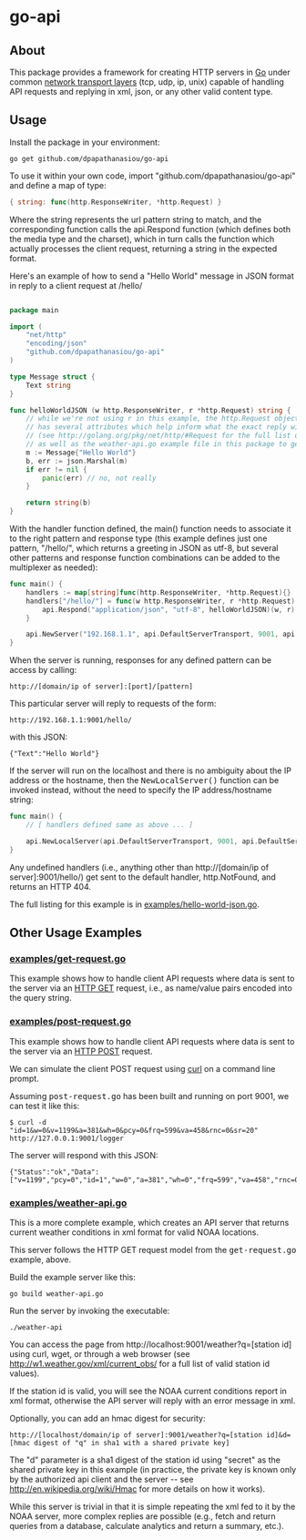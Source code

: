go-api
======

About
-----

This package provides a framework for creating HTTP servers in [Go](http://golang.org/) under common [network transport layers](http://golang.org/pkg/net/#Dial) (tcp, udp, ip, unix) capable of handling API requests and replying in xml, json, or any other valid content type. 

Usage
-----

Install the package in your environment:

```
go get github.com/dpapathanasiou/go-api
```

To use it within your own code, import "github.com/dpapathanasiou/go-api" and define a map of type:

```go
{ string: func(http.ResponseWriter, *http.Request) }
```

Where the string represents the url pattern string to match, and the corresponding function calls the api.Respond function (which defines both the media type and the charset), which in turn calls the function which actually processes the client request, returning a string in the expected format.

Here's an example of how to send a "Hello World" message in JSON format in reply to a client request at /hello/ 

```go

package main

import (
    "net/http"
    "encoding/json"
    "github.com/dpapathanasiou/go-api"
)

type Message struct {
    Text string
}

func helloWorldJSON (w http.ResponseWriter, r *http.Request) string {
    // while we're not using r in this example, the http.Request object
    // has several attributes which help inform what the exact reply will be
    // (see http://golang.org/pkg/net/http/#Request for the full list of attributes,
    // as well as the weather-api.go example file in this package to get an idea of what's possible)
    m := Message{"Hello World"}
    b, err := json.Marshal(m)
    if err != nil { 
        panic(err) // no, not really
    }

    return string(b)
}
```

With the handler function defined, the main() function needs to associate it to the right pattern and response type (this example defines just one pattern, "/hello/", which returns a greeting in JSON as utf-8, but several other patterns and response function combinations can be added to the multiplexer as needed):

```go
func main() {
	handlers := map[string]func(http.ResponseWriter, *http.Request){}
	handlers["/hello/"] = func(w http.ResponseWriter, r *http.Request) {
		api.Respond("application/json", "utf-8", helloWorldJSON)(w, r)
	}

	api.NewServer("192.168.1.1", api.DefaultServerTransport, 9001, api.DefaultServerReadTimeout, false, handlers)
}
```

When the server is running, responses for any defined pattern can be access by calling:

```
http://[domain/ip of server]:[port]/[pattern]
```

This particular server will reply to requests of the form:

```
http://192.168.1.1:9001/hello/
```

with this JSON:

```
{"Text":"Hello World"}
```

If the server will run on the localhost and there is no ambiguity about the IP address or the hostname, then the <tt>NewLocalServer()</tt> function can be invoked instead, without the need to specify the IP address/hostname string: 

```go
func main() {
	// [ handlers defined same as above ... ]

	api.NewLocalServer(api.DefaultServerTransport, 9001, api.DefaultServerReadTimeout, false, handlers)
}
```

Any undefined handlers (i.e., anything other than http://[domain/ip of server]:9001/hello/) get sent to the default handler, http.NotFound, and returns an HTTP 404.

The full listing for this example is in [examples/hello-world-json.go](https://github.com/dpapathanasiou/go-api/blob/master/examples/hello-world-json.go).

Other Usage Examples
--------------------

### [examples/get-request.go](https://github.com/dpapathanasiou/go-api/blob/master/examples/get-request.go)

This example shows how to handle client API requests where data is sent to the server via an [HTTP GET](http://www.w3.org/Protocols/rfc2616/rfc2616-sec9.html#sec9.3) request, i.e., as name/value pairs encoded into the query string.

### [examples/post-request.go](https://github.com/dpapathanasiou/go-api/blob/master/examples/post-request.go)

This example shows how to handle client API requests where data is sent to the server via an [HTTP POST](http://www.w3.org/Protocols/rfc2616/rfc2616-sec9.html#sec9.5) request.

We can simulate the client POST request using [curl](http://curl.haxx.se/) on a command line prompt.

Assuming <tt>post-request.go</tt> has been built and running on port 9001, we can test it like this:

```
$ curl -d "id=1&w=0&v=1199&a=381&wh=0&pcy=0&frq=599&va=458&rnc=0&sr=20" http://127.0.0.1:9001/logger
```

The server will respond with this JSON:

```
{"Status":"ok","Data":["v=1199","pcy=0","id=1","w=0","a=381","wh=0","frq=599","va=458","rnc=0","sr=20"]}
```

### [examples/weather-api.go](https://github.com/dpapathanasiou/go-api/blob/master/examples/weather-api.go)

This is a more complete example, which creates an API server that returns current weather conditions in xml format for valid NOAA locations.

This server follows the HTTP GET request model from the <tt>get-request.go</tt> example, above.

Build the example server like this:

```
go build weather-api.go
```

Run the server by invoking the executable:

```
./weather-api
```

You can access the page from http://localhost:9001/weather?q=[station id] using curl, wget, or through a web browser (see http://w1.weather.gov/xml/current_obs/ for a full list of valid station id values).

If the station id is valid, you will see the NOAA current conditions report in xml format, otherwise the API server will reply with an error message in xml.

Optionally, you can add an hmac digest for security:

```
http://[localhost/domain/ip of server]:9001/weather?q=[station id]&d=[hmac digest of "q" in sha1 with a shared private key]
```

The "d" parameter is a sha1 digest of the station id using "secret" as the shared private key in this example (in practice, the private key is known only by the authorized api client and the server -- see http://en.wikipedia.org/wiki/Hmac for more details on how it works).

While this server is trivial in that it is simple repeating the xml fed to it by the NOAA server, more complex replies are possible (e.g., fetch and return queries from a database, calculate analytics and return a summary, etc.).
